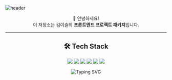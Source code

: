 <div>
  
  <!-- Header -->
  ![header](https://capsule-render.vercel.app/api?type=rect&color=gradient&height=100&section=header&text=Welcome%20to%20my%20GitHub!&fontSize=30&animation=fadeIn)

</div>

<div align="center">

🎨 안녕하세요!  
이 저장소는 김이슬의 **프론트엔드 프로젝트 패키지**입니다.  

---


<div>

  ## 🛠️ Tech Stack
<img src="https://img.shields.io/badge/JavaScript-323330?style=for-the-badge&logo=javascript&logoColor=F7DF1E"/>
<img src="https://img.shields.io/badge/HTML5-E34F26?style=for-the-badge&logo=html5&logoColor=white"/>
<img src="https://img.shields.io/badge/CSS3-1572B6?style=for-the-badge&logo=css3&logoColor=white"/>
<img src="https://img.shields.io/badge/React-20232A?style=for-the-badge&logo=react&logoColor=61DAFB"/>
<img src="https://img.shields.io/badge/Bootstrap-563D7C?style=for-the-badge&logo=bootstrap&logoColor=white"/>
<img src="	https://img.shields.io/badge/Adobe%20Photoshop-31A8FF?style=for-the-badge&logo=Adobe%20Photoshop&logoColor=black"/>

![Typing SVG](https://readme-typing-svg.herokuapp.com?font=Fira+Code&duration=3000&pause=500&color=FEC260&center=true&vCenter=true&width=435&lines=%F0%9F%8E%BB+%EB%AA%A8%EB%B0%94%EC%9D%BC+%ED%99%98%EA%B2%BD%EC%97%90%EC%84%9C%EB%8F%84+%EB%A7%A4%EB%81%84%EB%A0%A5%EA%B2%8C+%EC%9E%91%EB%8F%99%ED%95%98%EB%8A%94+%EB%B0%98%EC%9D%91%ED%98%95+%EC%BD%94%EB%93%9C;%EC%BB%B4%ED%8F%AC%EB%84%8C%ED%8A%B8%EC%9D%98+%EC%9E%AC%EC%82%AC%EC%9A%A9%EC%84%B1%EA%B3%BC+%EA%B5%AC%EC%A1%B0;%EC%82%AC%EC%9A%A9%EC%9E%90+%EC%A4%91%EC%8B%AC%EC%9D%98+%ED%94%84%EB%A1%A0%ED%8A%B8%EC%97%94%EB%93%9C!)


</div>


<!--
**seul715/seul715** is a ✨ _special_ ✨ repository because its `README.md` (this file) appears on your GitHub profile.

Here are some ideas to get you started:

- 🔭 I’m currently working on ...
- 🌱 I’m currently learning ...
- 👯 I’m looking to collaborate on ...
- 🤔 I’m looking for help with ...
- 💬 Ask me about ...
- 📫 How to reach me: ...
- 😄 Pronouns: ...
- ⚡ Fun fact: ...
-->
